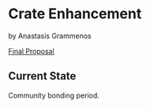 # Crate Enhancement

by Anastasis Grammenos

[Final
Proposal](https://storage.googleapis.com/summerofcode-prod.appspot.com/gsoc/core_project/doc/6605689964199936_1491153250_application.pdf?Expires=1495717135&GoogleAccessId=summerofcode-prod%40appspot.gserviceaccount.com&Signature=CZ9OTMsjtafR8chV5%2Fyfx2OklcewupWDg117SHVHHFKU6OkdvPvEdohd3CNESO9XebwQ6%2FdEo0JrxRPBnsI%2BlJDb8BKgzpxY2xpDqH2mAFZJkF14YUF5vmHlBT%2FPijfxygcZEVyjZzchaXLoobb4AHooNA%2F0fSm9D9h%2FbeZDsk%2BEJASqBWBZ54BmLUhaMtNxzVq94V3HzJR1HLHgBQFuh8qsinhLtOXVzNDc64aq%2FQy%2FQ%2BtTsh6Ov93RHm8GhoZsLA%2B4Tj5b8ST%2Foe7%2BFbTDB1nHiBxrgoEZ8OVoFwx8nsA2R0UmkGOT%2BJQ7G1eeDJt%2F7GRmfQRNy0w%2FnNOfk0I6RQ%3D%3D)

## Current State

Community bonding period.
